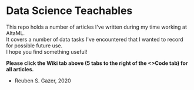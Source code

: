 # Data Science Teachables 

This repo holds a number of articles I've written during my time working at AltaML.   
It covers a number of data tasks I've encountered that I wanted to record for possible future use.  
I hope you find something useful!

**Please click the Wiki tab above (5 tabs to the right of the <>Code tab) for all articles.**

- Reuben S. Gazer, 2020

